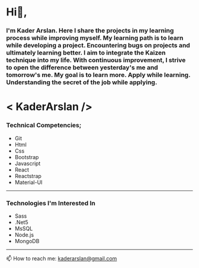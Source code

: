 # Hi👋,

### I'm Kader Arslan. Here I share the projects in my learning process while improving myself. My learning path is to learn while developing a project. Encountering bugs on projects and ultimately learning better. I aim to integrate the Kaizen technique into my life. With continuous improvement, I strive to open the difference between yesterday's me and tomorrow's me. My goal is to learn more. Apply while learning. Understanding the secret of the job while applying.

# < KaderArslan />

### Technical Competencies;
* Git
* Html
* Css
* Bootstrap
* Javascript
* React
* Reactstrap
* Material-UI
---
### Technologies I'm Interested In
* Sass
* .Net5
* MsSQL
* Node.js
* MongoDB
---
📫 How to reach me: kaderarslan@gmail.com

<!--
**KaderArslan/KaderArslan** is a ✨ _special_ ✨ repository because its `README.md` (this file) appears on your GitHub profile.

Here are some ideas to get you started:
- Hi👋, I'm Kader Arslan
- 🔭 I’m currently working on ...
- 🌱 I’m currently learning ...
- 👯 I’m looking to collaborate on ...
- 🤔 I’m looking for help with ...
- 💬 Ask me about ...
- 📫 How to reach me: ...
- 😄 Pronouns: ...
- ⚡ Fun fact: ...

👋 Hi, I’m @alpemreoz
👀 I’m interested in Front-end web development
🌱 I’m currently learning JavaScript
💞️ I’m looking to collaborate on ...
📫 How to reach me ozturkalpemre@gmail.com
-->
